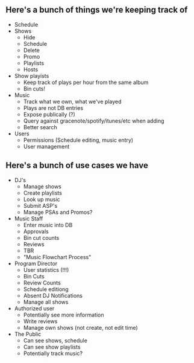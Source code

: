 ## Here's a bunch of things we're keeping track of

 - Schedule
 - Shows
    - Hide
    - Schedule
    - Delete
    - Promo
    - Playlists
    - Hosts
 - Show playists
    - Keep track of plays per hour from the same album
    - Bin cuts!
 - Music
    - Track what we own, what we've played
    - Plays are not DB entries
    - Expose publically (?)
    - Query against gracenote/spotify/itunes/etc when adding
    - Better search
 - Users
    - Permissions (Schedule editing, music entry)
    - User management


## Here's a bunch of use cases we have

 - DJ's
    - Manage shows
    - Create playlists
    - Look up music
    - Submit ASP's
    - Manage PSAs and Promos? 
 - Music Staff
    - Enter music into DB
    - Approvals
    - Bin cut counts
    - Reviews
    - TBR
    - "Music Flowchart Process"
 - Program Director
    - User statistics (!!!)
    - Bin Cuts
    - Review Counts
    - Schedule editiong
    - Absent DJ Notifications
    - Manage all shows
 - Authorized user
    - Potentially see more information
    - Write reviews
    - Manage own shows (not create, not edit time)
 - The Public
    - Can see shows, schedule
    - Can see show playlists
    - Potentially track music?
